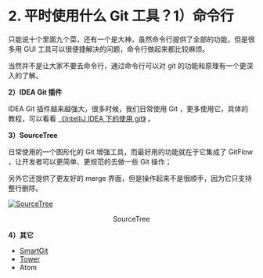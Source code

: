 # 2. 平时使用什么 Git 工具？**1）命令行**

只能说十个里面九个菜，还有一个是大神，虽然命令行提供了全部的功能，但是很多用 GUI 工具可以很便捷解决的问题，命令行做起来都比较麻烦。

当然并不是让大家不要去命令行，通过命令行可以对 git 的功能和原理有一个更深入的了解。

**2）IDEA Git 插件**

IDEA Git 插件越来越强大，很多时候，我们日常使用 Git ，更多使用它。具体的教程，可以看看 [《IntelliJ IDEA 下的使用 git》](https://blog.csdn.net/huangfan322/article/details/53220060) 。

**3）SourceTree**

日常使用的一个图形化的 Git 增强工具，而最好用的功能就在于它集成了 GitFlow ，让开发者可以更简单、更规范的去做一些 Git 操作；

另外它还提供了更友好的 merge 界面，但是操作起来不是很顺手，因为它只支持整行删除。

[![SourceTree](https://image-1302243118.cos.ap-beijing.myqcloud.com/img/DadIuk95TPzQ8fN.png)](http://static.iocoder.cn/8689680c780eefe3b2d22ee6afbe8c62)

<center>SourceTree</center>

**4）其它**

- [SmartGit](https://www.syntevo.com/smartgit/)
- [Tower](https://www.git-tower.com/mac)
- Atom




